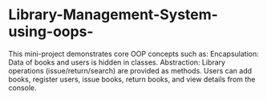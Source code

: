 # Library-Management-System-using-oops-
This mini-project demonstrates core OOP concepts such as:  Encapsulation: Data of books and users is hidden in classes.  Abstraction: Library operations (issue/return/search) are provided as methods.  Users can add books, register users, issue books, return books, and view details from the console.
